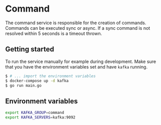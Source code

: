 # Command

The command service is responsible for the creation of commands. Commands can be executed sync or async.
If a sync command is not resolved within 5 seconds is a timeout thrown.

## Getting started

To run the service manually for example during development.
Make sure that you have the environment variables set and have `kafka` running.

```bash
$ # ... import the environment variables
$ docker-compose up -d kafka
$ go run main.go
```

## Environment variables

```bash
export KAFKA_GROUP=command
export KAFKA_SERVERS=kafka:9092
```

